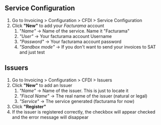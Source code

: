 ## Service Configuration

1. Go to Invoicing > Configuration > CFDI > Service Configuration
2. Click **"New"** to add your _Facturama_ account
   1. "_Name"_ -> Name of the service. Name it "Facturama"
   2. _"User"_ -> Your facturama account Username
   3. _"Password"_ -> Your facturama account password
   4. _"Sandbox mode"_ -> If you don't want to send your invoices to SAT and just test

## Issuers

1. Go to Invoicing > Configuration > CFDI > Issuers
2. Click **"New"** to add an Issuer
   1. _"Name"_ -> Name of the issuer. This is just to locate it
   2. _"Fiscal Name"_ -> The real name of the issuer (natural or legal)
   3. _"Service"_ -> The service generated (facturama for now)
3. Click **"Register"**
4. If the issuer is registered correctly, the checkbox will appear checked and the error message will disappear
